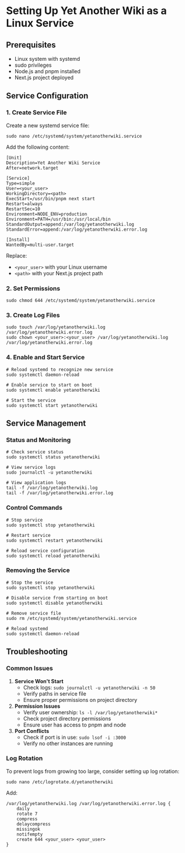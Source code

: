 # Setting Up Yet Another Wiki as a Linux Service

## Prerequisites

* Linux system with systemd
* sudo privileges
* Node.js and pnpm installed
* Next.js project deployed

## Service Configuration

### 1. Create Service File

Create a new systemd service file:

```shell
sudo nano /etc/systemd/system/yetanotherwiki.service
```

Add the following content:

```text
[Unit]
Description=Yet Another Wiki Service
After=network.target

[Service]
Type=simple
User=<your_user>
WorkingDirectory=<path>
ExecStart=/usr/bin/pnpm next start
Restart=always
RestartSec=10
Environment=NODE_ENV=production
Environment=PATH=/usr/bin:/usr/local/bin
StandardOutput=append:/var/log/yetanotherwiki.log
StandardError=append:/var/log/yetanotherwiki.error.log

[Install]
WantedBy=multi-user.target
```

Replace:

* `<your_user>` with your Linux username
* `<path>` with your Next.js project path

### 2. Set Permissions

```shell
sudo chmod 644 /etc/systemd/system/yetanotherwiki.service
```

### 3. Create Log Files

```shell
sudo touch /var/log/yetanotherwiki.log /var/log/yetanotherwiki.error.log
sudo chown <your_user>:<your_user> /var/log/yetanotherwiki.log /var/log/yetanotherwiki.error.log
```

### 4. Enable and Start Service

```shell
# Reload systemd to recognize new service
sudo systemctl daemon-reload

# Enable service to start on boot
sudo systemctl enable yetanotherwiki

# Start the service
sudo systemctl start yetanotherwiki
```

## Service Management

### Status and Monitoring

```shell
# Check service status
sudo systemctl status yetanotherwiki

# View service logs
sudo journalctl -u yetanotherwiki

# View application logs
tail -f /var/log/yetanotherwiki.log
tail -f /var/log/yetanotherwiki.error.log
```

### Control Commands

```shell
# Stop service
sudo systemctl stop yetanotherwiki

# Restart service
sudo systemctl restart yetanotherwiki

# Reload service configuration
sudo systemctl reload yetanotherwiki
```

### Removing the Service

```shell
# Stop the service
sudo systemctl stop yetanotherwiki

# Disable service from starting on boot
sudo systemctl disable yetanotherwiki

# Remove service file
sudo rm /etc/systemd/system/yetanotherwiki.service

# Reload systemd
sudo systemctl daemon-reload
```

## Troubleshooting

### Common Issues

1. **Service Won't Start**
   * Check logs: `sudo journalctl -u yetanotherwiki -n 50`
   * Verify paths in service file
   * Ensure proper permissions on project directory
2. **Permission Issues**
   * Verify user ownership: `ls -l /var/log/yetanotherwiki*`
   * Check project directory permissions
   * Ensure user has access to pnpm and node
3. **Port Conflicts**
   * Check if port is in use: `sudo lsof -i :3000`
   * Verify no other instances are running

### Log Rotation

To prevent logs from growing too large, consider setting up log rotation:

```shell
sudo nano /etc/logrotate.d/yetanotherwiki
```

Add:

```text
/var/log/yetanotherwiki.log /var/log/yetanotherwiki.error.log {
    daily
    rotate 7
    compress
    delaycompress
    missingok
    notifempty
    create 644 <your_user> <your_user>
}
```
